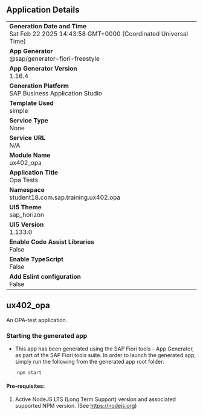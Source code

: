 ## Application Details
|               |
| ------------- |
|**Generation Date and Time**<br>Sat Feb 22 2025 14:43:58 GMT+0000 (Coordinated Universal Time)|
|**App Generator**<br>@sap/generator-fiori-freestyle|
|**App Generator Version**<br>1.16.4|
|**Generation Platform**<br>SAP Business Application Studio|
|**Template Used**<br>simple|
|**Service Type**<br>None|
|**Service URL**<br>N/A|
|**Module Name**<br>ux402_opa|
|**Application Title**<br>Opa Tests|
|**Namespace**<br>student18.com.sap.training.ux402.opa|
|**UI5 Theme**<br>sap_horizon|
|**UI5 Version**<br>1.133.0|
|**Enable Code Assist Libraries**<br>False|
|**Enable TypeScript**<br>False|
|**Add Eslint configuration**<br>False|

## ux402_opa

An OPA-test application.

### Starting the generated app

-   This app has been generated using the SAP Fiori tools - App Generator, as part of the SAP Fiori tools suite.  In order to launch the generated app, simply run the following from the generated app root folder:

```
    npm start
```

#### Pre-requisites:

1. Active NodeJS LTS (Long Term Support) version and associated supported NPM version.  (See https://nodejs.org)


